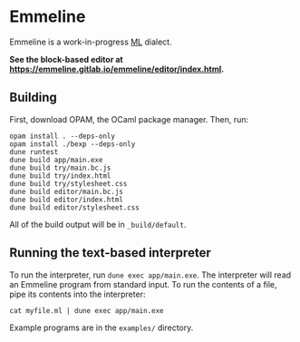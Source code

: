 # Emmeline

Emmeline is a work-in-progress
[ML](https://en.wikipedia.org/wiki/ML_(programming_language)) dialect.

**See the block-based editor at
https://emmeline.gitlab.io/emmeline/editor/index.html.**

## Building

First, download OPAM, the OCaml package manager. Then, run:

    opam install . --deps-only
    opam install ./bexp --deps-only
    dune runtest
    dune build app/main.exe
    dune build try/main.bc.js
    dune build try/index.html
    dune build try/stylesheet.css
    dune build editor/main.bc.js
    dune build editor/index.html
    dune build editor/stylesheet.css

All of the build output will be in `_build/default`.

## Running the text-based interpreter

To run the interpreter, run `dune exec app/main.exe`. The interpreter will read
an Emmeline program from standard input. To run the contents of a file, pipe its
contents into the interpreter:

    cat myfile.ml | dune exec app/main.exe

Example programs are in the `examples/` directory.
